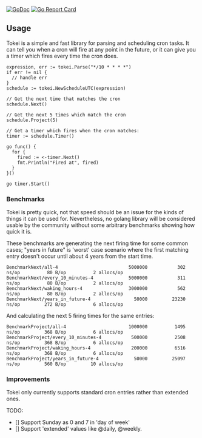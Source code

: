 [![GoDoc](http://godoc.org/github.com/Willyham/tokei?status.png)](http://godoc.org/github.com/Willyham/tokei) [![Go Report Card](https://goreportcard.com/badge/github.com/Willyham/tokei)](https://goreportcard.com/report/github.com/Willyham/tokei)

## Usage

Tokei is a simple and fast library for parsing and scheduling cron tasks. It can tell you when a cron will fire
at any point in the future, or it can give you a timer which fires every time the cron does.

```golang
expression, err := tokei.Parse("*/10 * * * *")
if err != nil {
  // handle err
}
schedule := tokei.NewScheduleUTC(expression)

// Get the next time that matches the cron
schedule.Next()

// Get the next 5 times which match the cron
schedule.Project(5)

// Get a timer which fires when the cron matches:
timer := schedule.Timer()

go func() {
  for {
    fired := <-timer.Next()
    fmt.Println("Fired at", fired)
  }
}()

go timer.Start()
```

### Benchmarks

Tokei is pretty quick, not that speed should be an issue for the kinds of things it can be used for. Nevertheless,
no golang library will be considered usable by the community without some arbitrary benchmarks showing how quick it is.

These benchmarks are generating the next firing time for some common cases; "years in future" is 'worst' case scenario where the first matching
entry doesn't occur until about 4 years from the start time.

```
BenchmarkNext/all-4                      	 5000000	       302 ns/op	      80 B/op	       2 allocs/op
BenchmarkNext/every_10_minutes-4         	 5000000	       311 ns/op	      80 B/op	       2 allocs/op
BenchmarkNext/waking_hours-4             	 3000000	       562 ns/op	      80 B/op	       2 allocs/op
BenchmarkNext/years_in_future-4          	   50000	     23230 ns/op	     272 B/op	       6 allocs/op
```

And calculating the next 5 firing times for the same entries:

```
BenchmarkProject/all-4                   	 1000000	      1495 ns/op	     368 B/op	       6 allocs/op
BenchmarkProject/every_10_minutes-4      	  500000	      2508 ns/op	     368 B/op	       6 allocs/op
BenchmarkProject/waking_hours-4          	  200000	      6516 ns/op	     368 B/op	       6 allocs/op
BenchmarkProject/years_in_future-4       	   50000	     25097 ns/op	     560 B/op	      10 allocs/op
```

### Improvements

Tokei only currently supports standard cron entries rather than extended ones.

TODO:

- [] Support Sunday as 0 and 7 in 'day of week'
- [] Support 'extended' values like @daily, @weekly.
